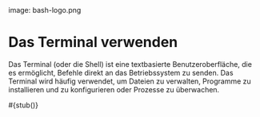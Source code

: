 <div class='meta'>
image: bash-logo.png
</div>

# Das Terminal verwenden

<p class='abstract'>
Das Terminal (oder die Shell) ist eine textbasierte Benutzeroberfläche, die es ermöglicht, Befehle direkt an das Betriebssystem zu senden. Das Terminal wird häufig verwendet, um Dateien zu verwalten, Programme zu installieren und zu konfigurieren oder Prozesse zu überwachen.
</p>

<div class='alert alert-warning'>#{stub()}</div>
